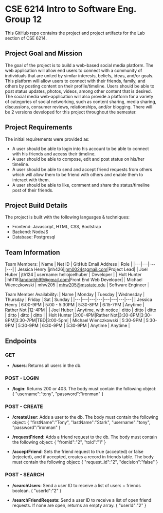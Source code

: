 # CSE 6214 Intro to Software Eng. Group 12

This GitHub repo contains the project and project artifacts for the Lab section of CSE 6214.

## Project Goal and Mission
The goal of the project is to build a web-based social media platform. The web application will allow end users to connect with a community of individuals that are united by similar interests, beliefs, ideas, and/or goals. This platform will allow users to connect with their friends, family, and others by posting content on their profile/timeline. Users should be able to post status updates, photos, videos, among other content that is desired. The social media web-application will also provide a platform for a variety of categories of social networking, such as content sharing, media sharing, discussions, consumer reviews, relationships, and/or blogging. There will be 2 versions developed for this project throughout the semester.

## Project Requirements
The initial requirements were provided as:
* A user should be able to login into his account to be able to connect with his friends and access their timeline.
* A user should be able to compose, edit and post status on his/her timeline.
* A user should be able to send and accept friend requests from others which will allow them to be friend with others and enable them to interact with them.
* A user should be able to like, comment and share the status/timeline post of their friends.

## Project Build Details
The project is built with the following languages & techniques:
* Frontend: Javascript, HTML, CSS, Bootstrap
* Backend: NodeJS
* Database: Postgresql

## Team Information
Team Members:
| Name | Net ID | GitHub Email Address | Role |
|---|---|---|---|
| Jessica Henry |jnh426|jnm0024@gmail.com|Project Lead|
| Joel Huber | jth124 | username: hellojoelhuber | Developer |
| Holt Hunter |lhh118|landonhh99@gmail.com|Front End Web Developer|
| Michael Wienczkowski | mhw205 | mhw205@msstate.edu | Software Engineer |

Team Member Availability:
| Name | Monday | Tuesday | Wednesday | Thursday | Friday | Sat | Sunday | 
|---|---|---|---|---|---|---|---|
| Jessica Henry | 6:00-9PM | 5:00 - 5:30PM | 5:30-8PM | 6:15-7PM | Anytime | Rather Not |12-4PM |
| Joel Huber | Anytime, with notice | ditto | ditto | ditto | ditto | ditto | ditto |
| Holt Hunter |3:00-4PM|Rather Not|3:30-8PM|3:30-8PM|3:30-7PM|TBD|3:00-5pm|
| Michael Wienczkowski | 5:30-9PM | 5:30-9PM | 5:30-9PM | 6:30-9PM | 5:30-9PM | Anytime | Anytime |


## Endpoints

### GET

* **/users**: Returns all users in the db.

### POST - LOGIN

* **/login**: Returns 200 or 403. The body must contain the following object:
{
    "username":"tony",
    "password":"ironman"
}

### POST - CREATE

* **/createUser**: Adds a user to the db. The body must contain the following object:
{
    "firstName":"Tony",
    "lastName":"Stark",
    "username":"tony",
    "password":"ironman"
}

* **/requestFriend**: Adds a friend request to the db. The body must contain the following object:
{
    "fromId":"2",
    "toId":"1"
}

* **/acceptFriend**: Sets the friend request to true (accepted) or false (rejected), and if accepted, creates a record in friends table. The body must contain the following object:
{
    "request_id":"2",
    "decision":"false"
}

### POST - SEARCH

* **/searchUsers**: Send a user ID to receive a list of users + friends boolean. 
{
    "userId":"2"
}

* **/searchFriendReqests**: Send a user ID to receive a list of open friend requests. If none are open, returns an empty array. 
{
    "userId":"2"
}
